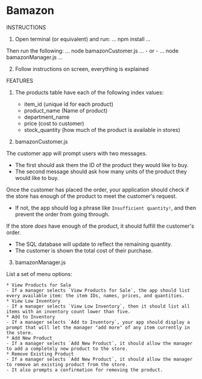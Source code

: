 # Bamazon

INSTRUCTIONS
1. Open terminal (or equivalent) and run:
    ...
    npm install
    ...

Then run the following:
	...
	node bamazonCustomer.js
	...
	- or -
	...
	node bamazonManager.js
	...

2. Follow instructions on screen, everything is explained

FEATURES
1. The products table have each of the following index values:

   * item_id (unique id for each product)
   * product_name (Name of product)
   * department_name
   * price (cost to customer)
   * stock_quantity (how much of the product is available in stores)

2. bamazonCustomer.js

The customer app will prompt users with two messages.

   * The first should ask them the ID of the product they would like to buy.
   * The second message should ask how many units of the product they would like to buy.

Once the customer has placed the order, your application should check if the store has enough of the product to meet the customer's request.

   * If not, the app should log a phrase like `Insufficient quantity!`, and then prevent the order from going through.

If the store _does_ have enough of the product, it should fulfill the customer's order.
   * The SQL database will update to reflect the remaining quantity.
   * The customer is shown the total cost of their purchase.

3. bamazonManager.js

List a set of menu options:

    * View Products for Sale
	- If a manager selects `View Products for Sale`, the app should list every available item: the item IDs, names, prices, and quantities.
    * View Low Inventory
	- If a manager selects `View Low Inventory`, then it should list all items with an inventory count lower than five.
    * Add to Inventory
	- If a manager selects `Add to Inventory`, your app should display a prompt that will let the manager "add more" of any item currently in the store.
    * Add New Product
	- If a manager selects `Add New Product`, it should allow the manager to add a completely new product to the store.
    * Remove Existing Product
	- If a manager selects `Add New Product`, it should allow the manager to remove an existing product from the store.
	- It also prompts a confirmation for removing the product.
